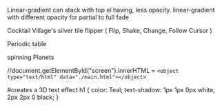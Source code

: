 Linear-gradient can stack with top el having, less opacity.
linear-gradient with different opacity for partial to full fade

Cocktail Village's silver tile flipper
( Flip, Shake, Change, Follow Cursor )

Periodic table

spinning Planets

//document.getElementById("screen").innerHTML = `<object type="text/html" data="./main.html"></object>`

#creates a 3D text effect
h1 {
    color: Teal;
    text-shadow: 1px 1px 0px white, 2px 2px 0 black;
}
